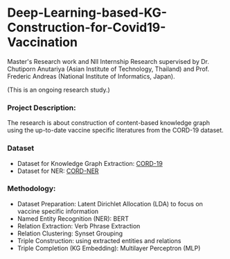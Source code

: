 # Deep-Learning-based-KG-Construction-for-Covid19-Vaccination

Master's Research work and NII Internship Research supervised by Dr. Chutiporn Anutariya (Asian Institute of Technology, Thailand) and Prof. Frederic Andreas (National Institute of Informatics, Japan). 

(This is an ongoing research study.)

### Project Description:
The research is about construction of content-based knowledge graph using the up-to-date vaccine specific literatures from the CORD-19 dataset.

### Dataset
- Dataset for Knowledge Graph Extraction: [CORD-19](https://www.kaggle.com/datasets/allen-institute-for-ai/CORD-19-research-challenge)
- Dataset for NER: [CORD-NER](https://xuanwang91.github.io/2020-03-20-cord19-ner/)

### Methodology:
- Dataset Preparation: Latent Dirichlet Allocation (LDA) to focus on vaccine specific information
- Named Entity Recognition (NER): BERT
- Relation Extraction: Verb Phrase Extraction
- Relation Clustering: Synset Grouping
- Triple Construction: using extracted entities and relations
- Triple Completion (KG Embedding): Multilayer Perceptron (MLP)
